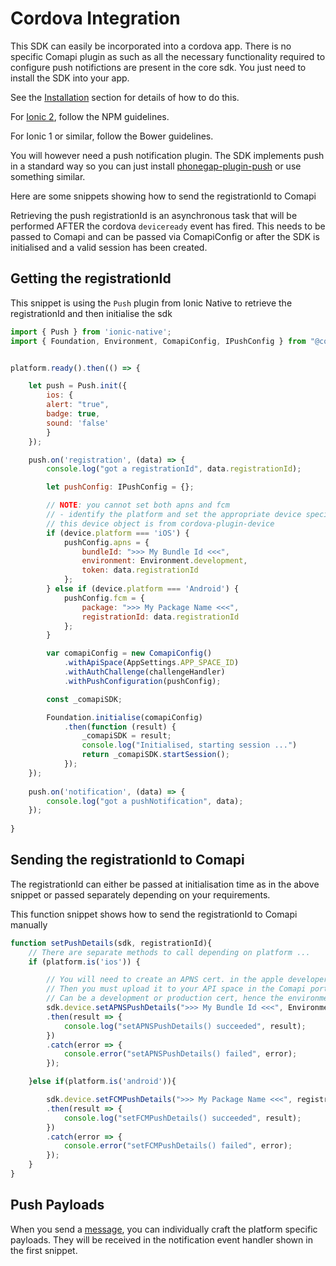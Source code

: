 # Cordova Integration

This SDK can easily be incorporated into a cordova app. 
There is no specific Comapi plugin as such as all the necessary functionality required to configure push notifictions are present in the core sdk. You just need to install the SDK into your app.

See the [Installation](./installation.md) section for details of how to do this.

For [Ionic 2](http://ionicframework.com), follow the NPM guidelines.

For Ionic 1 or similar, follow the Bower guidelines.

You will however need a push notification plugin. The SDK implements push in a standard way so you can just install [phonegap-plugin-push](https://github.com/phonegap/phonegap-plugin-push) or use something similar.


Here are some snippets showing how to send the registrationId to Comapi

Retrieving the push registrationId is an asynchronous task that will be performed AFTER the cordova `deviceready` event has fired.
This needs to be passed to Comapi and can be passed via ComapiConfig or after the SDK is initialised and a valid session has been created.

## Getting the registrationId
This snippet is using the `Push` plugin from Ionic Native to retrieve the registrationId and then initialise the sdk
```javascript
import { Push } from 'ionic-native';
import { Foundation, Environment, ComapiConfig, IPushConfig } from "@comapi/sdk-js-foundation";


platform.ready().then(() => {

    let push = Push.init({
        ios: {
        alert: "true",
        badge: true,
        sound: 'false'
        }
    });

    push.on('registration', (data) => {
        console.log("got a registrationId", data.registrationId);

        let pushConfig: IPushConfig = {};

        // NOTE: you cannot set both apns and fcm 
        // - identify the platform and set the appropriate device specific config
        // this device object is from cordova-plugin-device
        if (device.platform === 'iOS') {
            pushConfig.apns = {
                bundleId: ">>> My Bundle Id <<<",
                environment: Environment.development, 
                token: data.registrationId
            };       
        } else if (device.platform === 'Android') {
            pushConfig.fcm = {
                package: ">>> My Package Name <<<",
                registrationId: data.registrationId
            };
        }

        var comapiConfig = new ComapiConfig()
            .withApiSpace(AppSettings.APP_SPACE_ID)
            .withAuthChallenge(challengeHandler)
            .withPushConfiguration(pushConfig);

        const _comapiSDK;

        Foundation.initialise(comapiConfig)
            .then(function (result) {
                _comapiSDK = result;
                console.log("Initialised, starting session ...")
                return _comapiSDK.startSession();
            });
    });
 
    push.on('notification', (data) => {
        console.log("got a pushNotification", data);
    });
    
}
```

## Sending the registrationId to Comapi
The registrationId can either be passed at initialisation time as in the above snippet or passed separately depending on your requirements.

This function snippet shows how to send the registrationId to Comapi manually


```javascript
function setPushDetails(sdk, registrationId){
    // There are separate methods to call depending on platform ...
    if (platform.is('ios')) {

        // You will need to create an APNS cert. in the apple developer portal.
        // Then you must upload it to your API space in the Comapi portal.
        // Can be a development or production cert, hence the environment parameter
        sdk.device.setAPNSPushDetails(">>> My Bundle Id <<<", Environment.development, registrationId)
        .then(result => {
            console.log("setAPNSPushDetails() succeeded", result);
        })
        .catch(error => {
            console.error("setAPNSPushDetails() failed", error);
        });

    }else if(platform.is('android')){

        sdk.device.setFCMPushDetails(">>> My Package Name <<<", registrationId)
        .then(result => {
            console.log("setFCMPushDetails() succeeded", result);
        })
        .catch(error => {
            console.error("setFCMPushDetails() failed", error);
        });
    }
}
```

## Push Payloads

When you send a [message](./sendMessage.md), you can individually craft the platform specific payloads.
They will be received in the notification event handler shown in the first snippet.